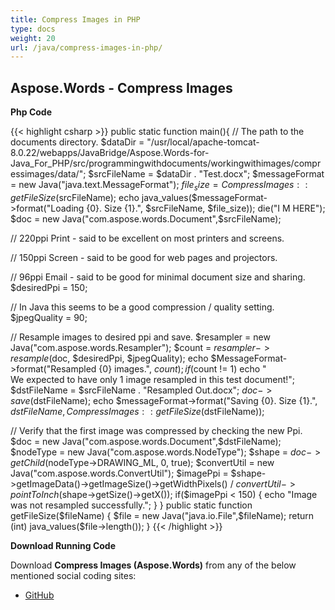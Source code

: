 ```yaml
---
title: Compress Images in PHP
type: docs
weight: 20
url: /java/compress-images-in-php/
---
```


## **Aspose.Words - Compress Images**
**Php Code**

{{< highlight csharp >}}
public static function main(){
// The path to the documents directory.
$dataDir = "/usr/local/apache-tomcat-8.0.22/webapps/JavaBridge/Aspose.Words-for-Java_For_PHP/src/programmingwithdocuments/workingwithimages/compressimages/data/";
$srcFileName = $dataDir . "Test.docx";
$messageFormat = new Java("java.text.MessageFormat");
$file_size = CompressImages::getFileSize($srcFileName);
echo java_values($messageFormat->format("Loading {0}. Size {1}.", $srcFileName, $file_size));
die("I M HERE");
$doc = new Java("com.aspose.words.Document",$srcFileName);

// 220ppi Print - said to be excellent on most printers and screens.

// 150ppi Screen - said to be good for web pages and projectors.

// 96ppi Email - said to be good for minimal document size and sharing.
$desiredPpi = 150;

// In Java this seems to be a good compression / quality setting.
$jpegQuality = 90;

// Resample images to desired ppi and save.
$resampler = new Java("com.aspose.words.Resampler");
$count = $resampler->resample($doc, $desiredPpi, $jpegQuality);
echo $MessageFormat->format("Resampled {0} images.", $count);
if ($count != 1)
echo "<br> We expected to have only 1 image resampled in this test document!";
$dstFileName = $srcFileName . "Resampled Out.docx";
$doc->save($dstFileName);
echo $messageFormat->format("Saving {0}. Size {1}.", $dstFileName, CompressImages::getFileSize($dstFileName));

// Verify that the first image was compressed by checking the new Ppi.
$doc = new Java("com.aspose.words.Document",$dstFileName);
$nodeType = new Java("com.aspose.words.NodeType");
$shape = $doc->getChild($nodeType->DRAWING_ML, 0, true);
$convertUtil = new Java("com.aspose.words.ConvertUtil");
$imagePpi = $shape->getImageData()->getImageSize()->getWidthPixels() / $convertUtil->pointToInch($shape->getSize()->getX());
if($imagePpi < 150) {
echo "Image was not resampled successfully.";
}
}
public static function getFileSize($fileName) {
$file = new Java("java.io.File",$fileName);
return (int) java_values($file->length());
}
{{< /highlight >}}

**Download Running Code**

Download **Compress Images (Aspose.Words)** from any of the below mentioned social coding sites:

- [GitHub](https://github.com/aspose-words/Aspose.Words-for-Java/blob/master/Plugins/Aspose_Words_Java_for_PHP/src/programmingwithdocuments/workingwithimages/compressimages/php/CompressImages.php)
